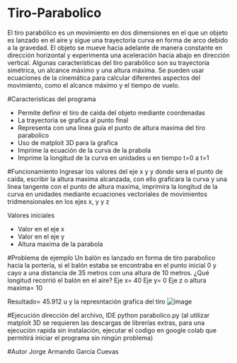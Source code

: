 # Tiro-Parabolico
El tiro parabólico es un movimiento en dos dimensiones en el que un objeto es lanzado en el aire y sigue una trayectoria curva en forma de arco debido a la gravedad. El objeto se mueve hacia adelante de manera constante en dirección horizontal y experimenta una aceleración hacia abajo en dirección vertical. Algunas características del tiro parabólico son su trayectoria simétrica, un alcance máximo y una altura máxima. Se pueden usar ecuaciones de la cinemática para calcular diferentes aspectos del movimiento, como el alcance máximo y el tiempo de vuelo.

#Caracteristicas del programa
- Permite definir el tiro de caida del objeto mediante coordenadas
- La trayectoria se grafica al punto final
- Representa con una linea guía el punto de altura maxima del tiro parabolico
- Uso de matploit 3D para la grafica
- Imprime la ecuación de la curva de la prabola
- Imprime la longitud de la curva en unidades u en tiempo t=0 a t=1

#Funcionamiento
Ingresar los valores del eje x y y donde sera el punto de caída, escribir la altura maxima alcanzada, con ello graficara la curva y una linea tangente con el punto de altura maxima, imprimira la longitud de la curva en unidades mediante ecuaciones vectoriales de movimientos tridmensionales en los ejes x, y y z 

Valores iniciales
- Valor en el eje x
- Valor en el eje y
- Altura maxima de la parabola

#Problema de ejemplo
Un balón es lanzado en forma de tiro parabolico hacia la portería, si el balón estaba se encontraba en el punto inicial 0 y cayo a una distancia de 35 metros con una altura de 10 metros. ¿Qué longitud recorrió el balón en el aire? 
Eje x= 40
Eje y= 0
Eje z o altura maxima= 10

Resultado= 45.912 u y la represntación grafica del tiro 
![image](https://github.com/JorgeCuevas189/Tiro-Parabolico/assets/79385196/d19764b5-39c9-4e59-a4eb-21772f165222)

#Ejecución dirección del archivo, IDE python parabolico.py (al utilizar matploit 3D se requieren las descargas de librerías extras, para una ejecución rapida sin instalación, ejecutar el codigo en google colab que permitirá iniciar el programa sin ningún problema)

#Autor Jorge Armando García Cuevas


